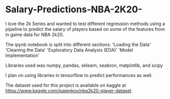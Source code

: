 # Salary-Predictions-NBA-2K20-

I love the 2k Series and wanted to test different regression methods using a pipeline to predict the salary of players based on some of the features from in game data for NBA 2k20. 

The ipynb notebook is split into different sections:
'Loading the Data'
'Cleaning the Data'
'Exploratory Data Analysis (EDA)'
'Model Implementation'

Libraries used was numpy, pandas, sklearn, seabron, matplotlib, and scipy

I plan on using libraries in tensorflow to predict performances as well.

The dataset used for this project is available on kaggle at https://www.kaggle.com/isaienkov/nba2k20-player-dataset
